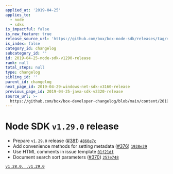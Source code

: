 ```yaml
---
applied_at: '2019-04-25'
applies_to:
  - node
  - sdks
is_impactful: false
is_new_feature: true
release_source_url: 'https://github.com/box/box-node-sdk/releases/tag/v1.29.0'
is_index: false
category_id: changelog
subcategory_id: ''
id: 2019-04-25-node-sdk-v1290-release
rank: null
total_steps: null
type: changelog
sibling_id: ''
parent_id: changelog
next_page_id: 2019-04-29-windows-net-sdk-v3160-release
previous_page_id: 2019-04-25-java-sdk-v2320-release
source_url: >-
  https://github.com/box/box-developer-changelog/blob/main/content/2019/04-25-node-sdk-v1290-release.md
---
```

# Node SDK `v1.29.0` release

- Prepare `v1.29.0` release ([#381](https://github.com/box/box-node-sdk/pull/381))  [`4860e7c`](https://github.com/box/box-node-sdk/commit/4860e7c)
- Add convenience methods for setting metadata ([#376](https://github.com/box/box-node-sdk/pull/376))  [`1938e39`](https://github.com/box/box-node-sdk/commit/1938e39)
- Use HTML comments in issue template  [`01f21df`](https://github.com/box/box-node-sdk/commit/01f21df)
- Document search sort parameters ([#370](https://github.com/box/box-node-sdk/pull/370))  [`257e748`](https://github.com/box/box-node-sdk/commit/257e748)

[`v1.28.0...v1.29.0`](https://github.com/box/box-node-sdk/compare/`v1.28.0...v1.29.0`)